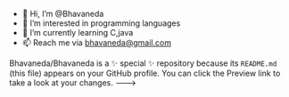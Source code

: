 - 👋 Hi, I’m @Bhavaneda
- 👀 I’m interested in programming languages
- 🌱 I’m currently learning C,java
- 📫 Reach me via bhavaneda@gmail.com


Bhavaneda/Bhavaneda is a ✨ special ✨ repository because its `README.md` (this file) appears on your GitHub profile.
You can click the Preview link to take a look at your changes.
--->
